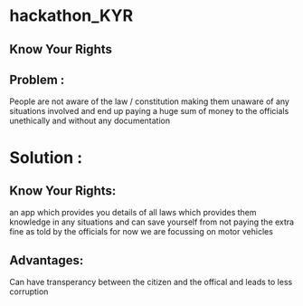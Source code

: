 # hackathon_KYR
## Know Your Rights

## Problem :
People are not aware of the law / constitution making them unaware of any situations involved and end up paying a huge sum of money to the officials unethically and without any documentation

# Solution :

## Know Your Rights:
an app which provides you details of all laws which provides them knowledge in any situations and can save yourself from not paying the extra fine as told by the officials 
for now we are focussing on motor vehicles

## Advantages:
Can have transperancy between the citizen and the offical and leads to less corruption
